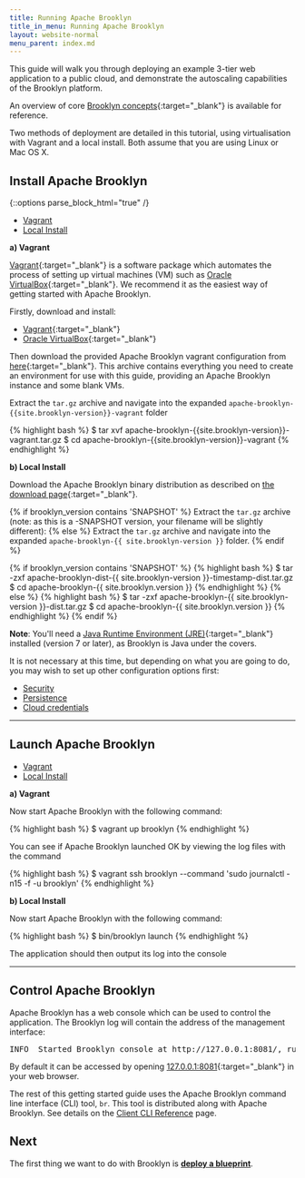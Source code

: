 ```yaml
---
title: Running Apache Brooklyn
title_in_menu: Running Apache Brooklyn
layout: website-normal
menu_parent: index.md
---
```


This guide will walk you through deploying an example 3-tier web application to a public cloud, and demonstrate the autoscaling capabilities of the Brooklyn platform.

An overview of core [Brooklyn concepts](./concept-quickstart.html){:target="_blank"} is available for reference.

Two methods of deployment are detailed in this tutorial, using virtualisation with Vagrant and a local install. Both assume that you are using Linux or Mac OS X.

## Install Apache Brooklyn

{::options parse_block_html="true" /}

<ul class="nav nav-tabs">
    <li class="active impl-1-tab"><a data-target="#impl-1, .impl-1-tab" data-toggle="tab" href="#">Vagrant</a></li>
    <li class="impl-2-tab"><a data-target="#impl-2, .impl-2-tab" data-toggle="tab" href="#">Local Install</a></li>
</ul>

<div class="tab-content">
<div id="impl-1" class="tab-pane fade in active">

<strong class="hidden started-pdf-include">a) Vagrant</strong>

[Vagrant](https://www.vagrantup.com/){:target="_blank"} is a software package which automates the process of setting up virtual machines (VM) such as [Oracle VirtualBox](https://www.virtualbox.org){:target="_blank"}. We recommend it as the easiest way of getting started with Apache Brooklyn.

Firstly, download and install:

 * [Vagrant](https://www.vagrantup.com/downloads.html){:target="_blank"}
 * [Oracle VirtualBox](https://www.virtualbox.org/wiki/Downloads){:target="_blank"}
 
Then download the provided Apache Brooklyn vagrant configuration from [here](https://www.apache.org/dyn/closer.lua?action=download&filename=brooklyn/apache-brooklyn-{{site.brooklyn-version}}/apache-brooklyn-{{site.brooklyn-version}}-vagrant.tar.gz){:target="_blank"}. This archive contains everything you need to create an environment for use with this guide, providing an Apache Brooklyn instance and some blank VMs.

Extract the `tar.gz` archive and navigate into the expanded `apache-brooklyn-{{site.brooklyn-version}}-vagrant` folder

{% highlight bash %}
$ tar xvf apache-brooklyn-{{site.brooklyn-version}}-vagrant.tar.gz
$ cd apache-brooklyn-{{site.brooklyn-version}}-vagrant
{% endhighlight %}


</div>
<div id="impl-2" class="tab-pane fade">

<strong class="hidden started-pdf-include">b) Local Install</strong>

Download the Apache Brooklyn binary distribution as described on [the download page]({{site.path.website}}/download/){:target="_blank"}.

{% if brooklyn_version contains 'SNAPSHOT' %}
Extract the `tar.gz` archive (note: as this is a -SNAPSHOT version, your filename will be slightly different):
{% else %}
Extract the `tar.gz` archive and navigate into the expanded `apache-brooklyn-{{ site.brooklyn-version }}` folder.
{% endif %}

{% if brooklyn_version contains 'SNAPSHOT' %}
{% highlight bash %}
$ tar -zxf apache-brooklyn-dist-{{ site.brooklyn-version }}-timestamp-dist.tar.gz
$ cd apache-brooklyn-{{ site.brooklyn.version }}
{% endhighlight %}
{% else %}
{% highlight bash %}
$ tar -zxf apache-brooklyn-{{ site.brooklyn-version }}-dist.tar.gz
$ cd apache-brooklyn-{{ site.brooklyn.version }}
{% endhighlight %}
{% endif %}

**Note**: You'll need a [Java Runtime Environment (JRE)](https://www.java.com){:target="_blank"} installed (version 7 or later), as Brooklyn is Java under the covers.

It is not necessary at this time, but depending on what you are going to do, 
you may wish to set up other configuration options first:
 
* [Security](../ops/brooklyn_properties.html)
* [Persistence](../ops/persistence/)
* [Cloud credentials](../ops/locations/)

</div>
</div>

---

## Launch Apache Brooklyn

<ul class="nav nav-tabs">
    <li class="active impl-1-tab"><a data-target="#impl-1, .impl-1-tab" data-toggle="tab" href="#">Vagrant</a></li>
    <li class="impl-2-tab"><a data-target="#impl-2, .impl-2-tab" data-toggle="tab" href="#">Local Install</a></li>
</ul>

<div class="tab-content">
<div id="impl-1" class="tab-pane fade in active">

<strong class="hidden started-pdf-include">a) Vagrant</strong>

Now start Apache Brooklyn with the following command:

{% highlight bash %}
$ vagrant up brooklyn
{% endhighlight %}

You can see if Apache Brooklyn launched OK by viewing the log files with the command

{% highlight bash %}
$ vagrant ssh brooklyn --command 'sudo journalctl -n15 -f -u brooklyn'
{% endhighlight %}

</div>
<div id="impl-2" class="tab-pane fade">

<strong class="hidden started-pdf-include">b) Local Install</strong>

Now start Apache Brooklyn with the following command:

{% highlight bash %}
$ bin/brooklyn launch
{% endhighlight %}

The application should then output its log into the console

</div>
</div>

---

## Control Apache Brooklyn

Apache Brooklyn has a web console which can be used to control the application. The Brooklyn log will contain the 
address of the management interface:

<pre>
INFO  Started Brooklyn console at http://127.0.0.1:8081/, running classpath://brooklyn.war
</pre>

By default it can be accessed by opening [127.0.0.1:8081](http://127.0.0.1:8081){:target="_blank"} in your web browser. 

The rest of this getting started guide uses the Apache Brooklyn command line interface (CLI) tool, `br`. 
This tool is distributed along with Apache Brooklyn. See details on the [Client CLI Reference](../../ops/cli/) page. 


## Next

<div class="started-pdf-exclude">

The first thing we want to do with Brooklyn is **[deploy a blueprint](blueprints.html)**.

</div>
